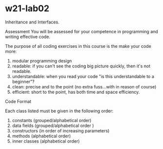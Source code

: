 # w21-lab02

Inheritance and Interfaces.

Assessment
You will be assessed for your competence in programming and writing effective code.

The purpose of all coding exercises in this course is the make your code more:
1. modular programming design
2. readable: if you can't see the coding big picture quickly, then it's not readable.
3. understandable: when you read your code "is this understandable to a beginner"?
4. clean: precise and to the point (no extra fuss...with in reason of course)
5. efficient: short to the point, has both time and space efficiency.


Code Format

Each class listed must be given in the following order:
1. constants (grouped/alphabetical order)
2. data fields (grouped/alphabetical order )
3. constructors (in order of increasing parameters)
4. methods (alphabetical order)
5. inner classes (alphabetical order)
